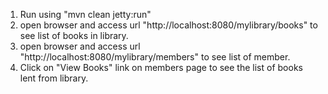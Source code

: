 1. Run using "mvn clean jetty:run"
2. open browser and access url "http://localhost:8080/mylibrary/books" to see list of books in library.
3. open browser and access url "http://localhost:8080/mylibrary/members" to see list of member.
4. Click on "View Books" link on members page to see the list of books lent from library.